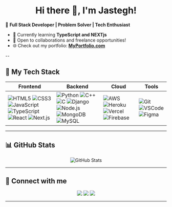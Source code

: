 

# <div align="center">Hi there 👋, I'm Jastegh! </div>

🎯 **Full Stack Developer | Problem Solver | Tech Enthusiast**

- 🌱 Currently learning **TypeScript and NEXTjs**
- 💼 Open to collaborations and freelance opportunities!
- 🌐 Check out my portfolio: **[MyPortfolio.com](https://jastegh.netlify.app/)**

--

## 🚀 **My Tech Stack**


| Frontend | Backend | Cloud | Tools |
| --- | --- | --- | --- |
| ![HTML5](https://skillicons.dev/icons?i=html) ![CSS3](https://skillicons.dev/icons?i=css) ![JavaScript](https://skillicons.dev/icons?i=javascript) ![TypeScript](https://skillicons.dev/icons?i=typescript) ![React](https://skillicons.dev/icons?i=react) ![Next.js](https://skillicons.dev/icons?i=nextjs) | ![Python](https://skillicons.dev/icons?i=python) ![C++](https://skillicons.dev/icons?i=cpp) ![C](https://skillicons.dev/icons?i=c) ![Django](https://skillicons.dev/icons?i=django) ![Node.js](https://skillicons.dev/icons?i=nodejs) ![MongoDB](https://skillicons.dev/icons?i=mongodb) ![MySQL](https://skillicons.dev/icons?i=mysql) | ![AWS](https://skillicons.dev/icons?i=aws) ![Heroku](https://skillicons.dev/icons?i=heroku) ![Vercel](https://skillicons.dev/icons?i=vercel) ![Firebase](https://skillicons.dev/icons?i=firebase) | ![Git](https://skillicons.dev/icons?i=git) ![VSCode](https://skillicons.dev/icons?i=vscode) ![Figma](https://skillicons.dev/icons?i=figma) 


---

## 📊 **GitHub Stats**
<p align="center">
<img src="https://github-readme-stats.vercel.app/api?username=Jastegh&show_icons=true&theme=radical" alt="GitHub Stats" />
</p>

---

## 🤝 **Connect with me**

<p align="center">
<a href="https://github.com/Jastegh"><img src="https://img.shields.io/badge/-GitHub-181717?logo=github&logoColor=white" /></a>
<a href="https://linkedin.com/in/jastegh"><img src="https://img.shields.io/badge/-LinkedIn-0077B5?logo=linkedin&logoColor=white" /></a>
<a href="mailto:jasteghsingh04@gmail.com"><img src="https://img.shields.io/badge/-Email-D14836?logo=gmail&logoColor=white" /></a>
</p>

---

